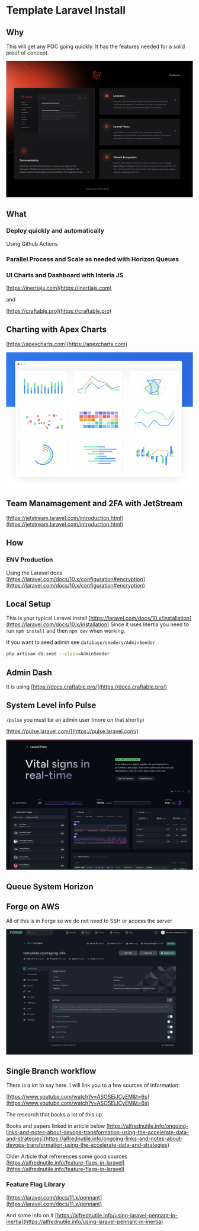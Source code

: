 # Template Laravel Install


## Why

This will get any POC going quickly. It has the features needed for a solid proof of concept.

![](docs/images/welcome.png)

## What

### Deploy quickly and automatically
Using Github Actions

### Parallel Process and Scale as needed with Horizon Queues

### UI Charts and Dashboard with Interia JS
[https://inertiajs.com](https://inertiajs.com)

and 

[https://craftable.pro](https://craftable.pro)

## Charting with Apex Charts

[https://apexcharts.com](https://apexcharts.com)

![](docs/images/charts.png)

## Team Manamagement and 2FA with JetStream

[https://jetstream.laravel.com/introduction.html](https://jetstream.laravel.com/introduction.html)



## How

### ENV Production
Using the Laravel docs [https://laravel.com/docs/10.x/configuration#encryption](https://laravel.com/docs/10.x/configuration#encryption)


## Local Setup
This is your typical Laravel install [https://laravel.com/docs/10.x/installation](https://laravel.com/docs/10.x/installation)
Since it uses Inertia you need to run `npm install` and then `npm dev` when working.


If you want to seed admin see `database/seeders/AdminSeeder`

```bash
php artisan db:seed --class=AdminSeeder
```

## Admin Dash
It is using [https://docs.craftable.pro/](https://docs.craftable.pro/)


## System Level info Pulse
`/pulse` you must be an admin user (more on that shortly)

[https://pulse.laravel.com/](https://pulse.laravel.com/)


![](docs/images/pulse.png)

## Queue System Horizon


## Forge on AWS

All of this is in Forge so we do not need to SSH or access the server

![](docs/images/forge.png)


## Single Branch workflow

There is a lot to say here. I will link you to a few sources of information:

[https://www.youtube.com/watch?v=ASOSEiJCyEM&t=6s](https://www.youtube.com/watch?v=ASOSEiJCyEM&t=6s)

The research that backs a lot of this up: 

Books and papers linked in article below
[https://alfrednutile.info/ongoing-links-and-notes-about-devops-transformation-using-the-accelerate-data-and-strategies](https://alfrednutile.info/ongoing-links-and-notes-about-devops-transformation-using-the-accelerate-data-and-strategies)

Older Article that refrerences some good sources
[https://alfrednutile.info/feature-flags-in-laravel](https://alfrednutile.info/feature-flags-in-laravel)


### Feature Flag Library 
[https://laravel.com/docs/11.x/pennant](https://laravel.com/docs/11.x/pennant)

And some info on it [https://alfrednutile.info/using-laravel-pennant-in-inertia](https://alfrednutile.info/using-laravel-pennant-in-inertia)

